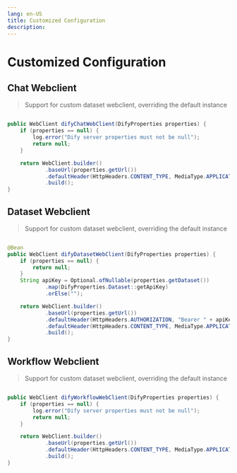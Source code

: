 ```yaml
---
lang: en-US
title: Customized Configuration
description: 
---
```


# Customized Configuration

## Chat Webclient

> Support for custom dataset webclient, overriding the default instance

```java

public WebClient difyChatWebClient(DifyProperties properties) {
    if (properties == null) {
        log.error("Dify server properties must not be null");
        return null;
    }

    return WebClient.builder()
            .baseUrl(properties.getUrl())
            .defaultHeader(HttpHeaders.CONTENT_TYPE, MediaType.APPLICATION_JSON_VALUE)
            .build();
}
```

## Dataset Webclient

> Support for custom dataset webclient, overriding the default instance

```java

@Bean
public WebClient difyDatasetWebClient(DifyProperties properties) {
    if (properties == null) {
        return null;
    }
    String apiKey = Optional.ofNullable(properties.getDataset())
            .map(DifyProperties.Dataset::getApiKey)
            .orElse("");

    return WebClient.builder()
            .baseUrl(properties.getUrl())
            .defaultHeader(HttpHeaders.AUTHORIZATION, "Bearer " + apiKey)
            .defaultHeader(HttpHeaders.CONTENT_TYPE, MediaType.APPLICATION_JSON_VALUE)
            .build();
}
```

## Workflow Webclient

> Support for custom dataset webclient, overriding the default instance

```java

public WebClient difyWorkflowWebClient(DifyProperties properties) {
    if (properties == null) {
        log.error("Dify server properties must not be null");
        return null;
    }

    return WebClient.builder()
            .baseUrl(properties.getUrl())
            .defaultHeader(HttpHeaders.CONTENT_TYPE, MediaType.APPLICATION_JSON_VALUE)
            .build();
}
```
